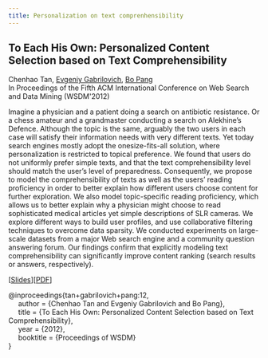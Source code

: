 ```yaml
---
title: Personalization on text comprenhensibility
---
```


## To Each His Own: Personalized Content Selection based on Text Comprehensibility      
Chenhao Tan, [Evgeniy Gabrilovich][evgeniy_gabrilovich], [Bo Pang][bo_pang]     
In Proceedings of the Fifth ACM International Conference on Web Search and Data Mining (WSDM'2012)

Imagine a physician and a patient doing a search on antibiotic resistance. Or a chess amateur and a grandmaster conducting a search on Alekhine’s Defence. Although the topic is the same, arguably the two users in each case will satisfy their information needs with very different texts. Yet today search engines mostly adopt the onesize-fits-all solution, where personalization is restricted to topical preference. We found that users do not uniformly prefer simple texts, and that the text comprehensibility level should match the user’s level of preparedness. Consequently, we propose to model the comprehensibility of texts as well as the users’ reading proficiency in order to better explain how different users choose content for further exploration. We also model topic-specific reading proficiency, which allows us to better explain why a physician might choose to read sophisticated medical articles yet simple descriptions of SLR cameras. We explore different ways to build user profiles, and use collaborative filtering techniques to overcome data sparsity. We conducted experiments on large-scale datasets from a major Web search engine and a community question answering forum. Our findings confirm that explicitly modeling text comprehensibility can significantly improve content ranking (search results or answers, respectively).


[[Slides][wsdm12_slides]][[PDF][wsdm12_paper]]

@inproceedings{tan+gabrilovich+pang:12,  
&nbsp;&nbsp;&nbsp;&nbsp;
  author = {Chenhao Tan and Evgeniy Gabrilovich and Bo Pang},     
&nbsp;&nbsp;&nbsp;&nbsp;
  title = {To Each His Own: Personalized Content Selection based on Text Comprehensibility},   
&nbsp;&nbsp;&nbsp;&nbsp;
  year = {2012},   
&nbsp;&nbsp;&nbsp;&nbsp;
  booktitle = {Proceedings of WSDM}   
}

[wsdm12_paper]: /pubs/personalization-on-text-comprehensibility.pdf
[wsdm12_slides]: /pubs/wsdm-personalization-text-comprehensibility.pdf
[//]: <> (links for collaborators)
[claire_cardie]: http://www.cs.cornell.edu/home/cardie/
[ed_chi]: http://www-users.cs.umn.edu/~echi/
[eunsol_choi]: http://homes.cs.washington.edu/~eunsol/home.html
[cristian_danescu_niculescu_mizil]: http://www.mpi-sws.org/~cristian/
[evgeniy_gabrilovich]: http://www.cs.technion.ac.il/~gabr/
[david_huffaker]: http://www.davehuffaker.com
[bobby_kleinberg]: http://www.cs.cornell.edu/~rdk
[jon_kleinberg]: http://www.cs.cornell.edu/home/kleinber
[gueorgi_kossinets]: https://sites.google.com/site/gkossinets/
[lillian_lee]: http://www.cs.cornell.edu/home/llee
[tao_lei]: http://people.csail.mit.edu/taolei/
[ping_li]: http://www.stat.cornell.edu/~li/
[bin_lu]: http://sites.google.com/site/lubin2010/
[michael_macy]: http://www.soc.cornell.edu/faculty/macy.html
[bo_pang]: https://sites.google.com/site/bopang42/
[daniel_romero]: http://www.dromero.org/
[alex_smola]: alex.smola.org
[jimeng_sun]: http://www.sunlab.org/
[jie_tang]: http://keg.cs.tsinghua.edu.cn/persons/johan_ugander
[johan_ugander]: http://people.cam.cornell.edu/~jugander/
[fei_wang]: http://sites.google.com/site/feiwang03/
[shaomei_wu]: http://www.cs.cornell.edu/~sw475/
[ming_zhou]: http://research.microsoft.com/en-us/people/mingzhou
[gs_profile]:http://scholar.google.com/citations?user=KGMaP18AAAAJ&hl=en
